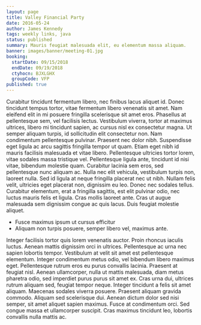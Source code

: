 ```yaml
---
layout: page
title: Valley Financial Party
date: 2016-05-24
author: James Kennedy
tags: weekly links, java
status: published
summary: Mauris feugiat malesuada elit, eu elementum massa aliquam.
banner: images/banner/meeting-01.jpg
booking:
  startDate: 09/15/2018
  endDate: 09/19/2018
  ctyhocn: BJXLGHX
  groupCode: VFP
published: true
---
```

Curabitur tincidunt fermentum libero, nec finibus lacus aliquet id. Donec tincidunt tempus tortor, vitae fermentum libero venenatis sit amet. Nam eleifend elit in mi posuere fringilla scelerisque sit amet eros. Phasellus at pellentesque sem, vel facilisis lectus. Vestibulum viverra, tortor at maximus ultrices, libero mi tincidunt sapien, ac cursus nisl ex consectetur magna. Ut semper aliquam turpis, id sollicitudin elit consectetur non. Nam condimentum pellentesque pulvinar. Praesent nec dolor nibh. Suspendisse eget ligula ac arcu sagittis fringilla tempor ut quam. Etiam eget nibh id mauris facilisis malesuada et vitae libero. Pellentesque ultricies tortor lorem, vitae sodales massa tristique vel.
Pellentesque ligula ante, tincidunt id nisi vitae, bibendum molestie quam. Curabitur lacinia sem eros, sed pellentesque nunc aliquam ac. Nulla nec elit vehicula, vestibulum turpis non, laoreet nulla. Sed id ligula at neque fringilla placerat nec ut nibh. Nullam felis velit, ultricies eget placerat non, dignissim eu leo. Donec nec sodales tellus. Curabitur elementum, erat a fringilla sagittis, est elit pulvinar odio, nec luctus mauris felis et ligula. Cras mollis laoreet ante. Cras ut augue malesuada sem dignissim congue ac quis lacus. Duis feugiat molestie aliquet.

* Fusce maximus ipsum ut cursus efficitur
* Aliquam non turpis posuere, semper libero vel, maximus ante.

Integer facilisis tortor quis lorem venenatis auctor. Proin rhoncus iaculis luctus. Aenean mattis dignissim orci in ultrices. Pellentesque ac urna nec sapien lobortis tempor. Vestibulum at velit sit amet est pellentesque elementum. Integer condimentum metus odio, vel bibendum libero maximus eget. Pellentesque rutrum eros eu purus convallis lacinia. Praesent at feugiat nisl. Aenean ullamcorper, nulla ut mattis malesuada, diam metus pharetra odio, sed imperdiet purus purus sit amet ex. Cras urna dui, ultrices rutrum aliquam sed, feugiat tempor neque. Integer tincidunt a felis sit amet aliquam.
Maecenas sodales viverra posuere. Praesent aliquam gravida commodo. Aliquam sed scelerisque dui. Aenean dictum dolor sed nisi semper, sit amet aliquet sapien maximus. Fusce at condimentum orci. Sed congue massa et ullamcorper suscipit. Cras maximus tincidunt leo, lobortis convallis nulla mattis ac.
